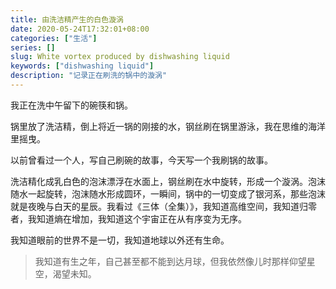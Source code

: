 ```yaml
---
title: 由洗洁精产生的白色漩涡
date: 2020-05-24T17:32:01+08:00
categories: ["生活"]
series: []
slug: White vortex produced by dishwashing liquid
keywords: ["dishwashing liquid"]
description: "记录正在刷洗的锅中的漩涡"
---
```


我正在洗中午留下的碗筷和锅。

锅里放了洗洁精，倒上将近一锅的刚接的水，钢丝刷在锅里游泳，我在思维的海洋里摇曳。

以前曾看过一个人，写自己刷碗的故事，今天写一个我刷锅的故事。

洗洁精化成乳白色的泡沫漂浮在水面上，钢丝刷在水中旋转，形成一个漩涡。泡沫随水一起旋转，泡沫随水形成圆环，一瞬间，锅中的一切变成了银河系，那些泡沫就是夜晚与白天的星辰。我看过《三体（全集）》，我知道高维空间，我知道归零者，我知道熵在增加，我知道这个宇宙正在从有序变为无序。

我知道眼前的世界不是一切，我知道地球以外还有生命。

> 我知道有生之年，自己甚至都不能到达月球，但我依然像儿时那样仰望星空，渴望未知。